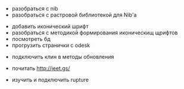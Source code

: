 + разобраться с nib
+ разобраться с растровой библиотекой для Nib'а
- добавить иконический шрифт
- разобраться с методикой формирования иконическищ щрифтов
- посмотреть бд
- прогрузить странички с odesk
+ подключить клин в методы обновления
- почитать http://jeet.gs/
+ изучить и подключить rupture


